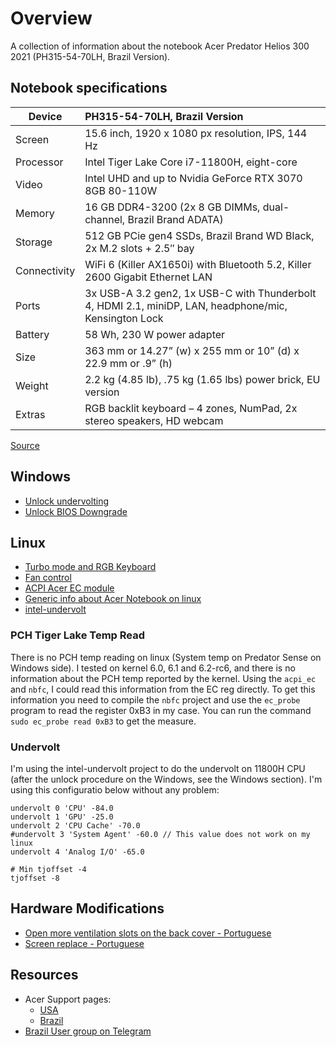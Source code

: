 # Overview

A collection of information about the notebook Acer Predator Helios 300 2021 (PH315-54-70LH, Brazil Version).

## Notebook specifications

| Device                  | PH315-54-70LH, Brazil Version                               |
| ----------------------- | :---------------------------------------------------------- |
|Screen	  | 15.6 inch, 1920 x 1080 px resolution, IPS, 144 Hz|
|Processor|	Intel Tiger Lake Core i7-11800H, eight-core|
|Video    |	Intel UHD and up to Nvidia GeForce RTX 3070 8GB 80-110W|
|Memory   |	16 GB DDR4-3200 (2x 8 GB DIMMs, dual-channel, Brazil Brand ADATA)|
|Storage  | 512 GB PCie gen4 SSDs, Brazil Brand WD Black, 2x M.2 slots + 2.5″ bay|
|Connectivity|	WiFi 6 (Killer AX1650i) with Bluetooth 5.2, Killer 2600 Gigabit Ethernet LAN|
|Ports	     | 3x USB-A 3.2 gen2, 1x USB-C with Thunderbolt 4, HDMI 2.1, miniDP, LAN, headphone/mic, Kensington Lock|
|Battery	 | 58 Wh, 230 W power adapter|
|Size	     | 363 mm or 14.27” (w) x  255 mm or 10” (d) x  22.9 mm or .9” (h)|
|Weight	     | 2.2 kg (4.85 lb), .75 kg (1.65 lbs) power brick, EU version|
|Extras	     | RGB backlit keyboard – 4 zones, NumPad, 2x stereo speakers, HD webcam|

[Source](https://www.ultrabookreview.com/47441-acer-predator-helios-300-review-ph315-54/)

## Windows

* [Unlock undervolting](https://www.reddit.com/r/AcerNitro/comments/qvznen/unlock_undervolting_on_11th_gen_h45_nitro_5/)
* [Unlock BIOS Downgrade](https://www.tenforums.com/drivers-hardware/72206-downgrade-acer-laptop-bios.html)

## Linux

* [Turbo mode and RGB Keyboard](https://github.com/JafarAkhondali/acer-predator-turbo-and-rgb-keyboard-linux-module)
* [Fan control](https://github.com/nbfc-linux/nbfc-linux)
* [ACPI Acer EC module](https://github.com/MusiKid/acpi_ec)
* [Generic info about Acer Notebook on linux](https://wiki.archlinux.org/title/Laptop/Acer)
* [intel-undervolt](https://github.com/kitsunyan/intel-undervolt)

### PCH Tiger Lake Temp Read

There is no PCH temp reading on linux (System temp on Predator Sense on Windows side). I tested on kernel 6.0, 6.1 and 6.2-rc6, and there is no information about the
PCH temp reported by the kernel. Using the `acpi_ec` and `nbfc`, I could read this information from the EC reg directly.
To get this information you need to compile the `nbfc` project and use the `ec_probe` program to read the register 0xB3
in my case. You can run the command `sudo ec_probe read 0xB3` to get the measure.

### Undervolt

I'm using the intel-undervolt project to do the undervolt on 11800H CPU (after the unlock procedure on the Windows, see
the Windows section). I'm using this configuratio below without any problem:

```
undervolt 0 'CPU' -84.0
undervolt 1 'GPU' -25.0
undervolt 2 'CPU Cache' -70.0
#undervolt 3 'System Agent' -60.0 // This value does not work on my linux
undervolt 4 'Analog I/O' -65.0

# Min tjoffset -4
tjoffset -8
```

## Hardware Modifications

* [Open more ventilation slots on the back cover - Portuguese](https://www.youtube.com/watch?v=Yur9NBcA638)
* [Screen replace - Portuguese](https://www.youtube.com/watch?v=Jb1lpp_M8Mc)

## Resources

* Acer Support pages:
  * [USA](https://www.acer.com/us-en/support?filter=global_download&search=Predator%20PH315-54)
  * [Brazil](https://www.acer.com/br-pt/support?search=Predator%20PH315-54&filter=global_download&suggest=ph315-54;1)
* [Brazil User group on Telegram](https://t.me/predatorhelios300br)